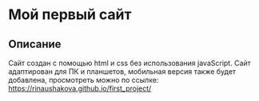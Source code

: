 # Мой первый сайт
## Описание
Сайт создан с помощью html и css без использования javaScript.
Сайт адаптирован для ПК и планшетов, мобильная версия также будет добавлена, просмотреть можно по ссылке: https://rinaushakova.github.io/first_project/

